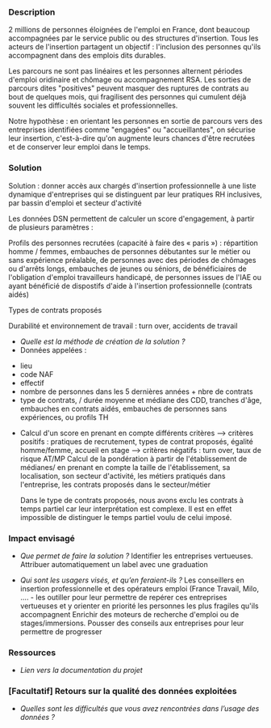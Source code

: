 ### Description

2 millions de personnes éloignées de l'emploi en France, dont beaucoup accompagnées par le service public ou des structures d'insertion. Tous les acteurs de l'insertion partagent un objectif : l'inclusion des personnes qu'ils accompagnent dans des emplois dits durables. 

Les parcours ne sont pas linéaires et les personnes alternent périodes d'emploi oridinaire et chômage ou accompagnement RSA. Les sorties de parcours dites "positives" peuvent masquer des ruptures de contrats au bout de quelques mois, qui fragilisent des personnes qui cumulent déjà souvent les difficultés sociales et professionnelles. 

Notre hypothèse : en orientant les personnes en sortie de parcours vers des entreprises identifiées comme "engagées" ou "accueillantes", on sécurise leur insertion, c'est-à-dire qu'on augmente leurs chances d'être recrutées et de conserver leur emploi dans le temps. 

### Solution

Solution : donner accès aux chargés d'insertion professionnelle à une liste dynamique d'entreprises qui se distinguent par leur pratiques RH inclusives, par bassin d'emploi et secteur d'activité

Les données DSN permettent de calculer un score d'engagement, à partir de plusieurs paramètres : 

Profils des personnes recrutées (capacité à faire des « paris ») : répartition homme / femmes, embauches de personnes débutantes sur le métier ou sans expérience préalable, de personnes avec des périodes de chômages ou d'arrêts longs, embauches de jeunes ou séniors, de bénéficiaires de l'obligation d'emploi travailleurs handicapé, de personnes issues de l'IAE ou ayant bénéficié de dispostifs d'aide à l'insertion professionnelle (contrats aidés)

Types de contrats proposés 

Durabilité et environnement de travail :  turn over, accidents de travail  


* *Quelle est la méthode de création de la solution ?*
* Données appelées : 
- lieu
- code NAF
- effectif
- nombre de personnes dans les 5 dernières années + nbre de contrats
- type de contrats,  / durée moyenne et médiane des CDD, tranches d'âge, embauches en contrats aidés, embauches de personnes sans expériences, ou profils TH
* Calcul d'un score  en prenant en compte différents critères
  --> critères positifs : pratiques de recrutement, types de contrat proposés, égalité homme/femme, accueil en stage
  --> critères négatifs : turn over, taux de risque AT/MP
  Calcul de la pondération à partir de l'établissement de médianes/ en prenant en compte la taille de l'établissement,  sa localisation, son secteur d'activité, les métiers pratiqués dans l'entreprise, les contrats proposés dans le secteur/métier

  Dans le type de contrats proposés, nous avons exclu les contrats à temps partiel car leur interprétation est complexe. Il est en effet impossible de distinguer le temps partiel voulu de celui imposé.

### Impact envisagé

* *Que permet de faire la solution ?*
  Identifier les entreprises vertueuses.
  Attribuer automatiquement un label avec une graduation
  
* *Qui sont les usagers visés, et qu’en feraient-ils ?*
 Les conseillers en insertion professionnelle et des opérateurs emploi (France Travail, Milo, ....  - les outiller pour leur permettre de repérer ces entreprises vertueuses et y orienter en priorité les personnes les plus fragiles qu'ils accompagnent
  Enrichir des moteurs de recherche d'emploi ou de stages/immersions.
  Pousser des conseils aux entreprises pour leur permettre de progresser
### Ressources

* *Lien vers la documentation du projet*

### [Facultatif] Retours sur la qualité des données exploitées

* *Quelles sont les difficultés que vous avez rencontrées dans l’usage des données ?*
